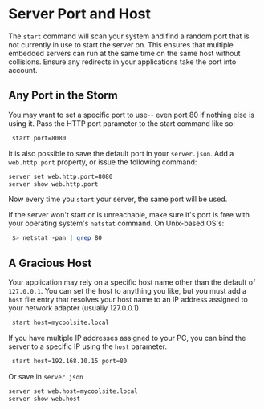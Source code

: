 # Server Port and Host

The `start` command will scan your system and find a random port that is not currently in use to start the server on.  This ensures that multiple embedded servers can run at the same time on the same host without collisions.  Ensure any redirects in your applications take the port into account.

## Any Port in the Storm

You may want to set a specific port to use-- even port 80 if nothing else is using it.  Pass the HTTP port parameter to the start command like so:

```bash
 start port=8080
```

It is also possible to save the default port in your `server.json`.  Add a `web.http.port` property, or issue the following command:

```bash
server set web.http.port=8080
server show web.http.port
```

Now every time you `start` your server, the same port will be used.

If the server won't start or is unreachable, make sure it's port is free with your operating system's `netstat` command.  On Unix-based OS's:

```bash
 $> netstat -pan | grep 80
```

## A Gracious Host

Your application may rely on a specific host name other than the default of `127.0.0.1`.  You can set the host to anything you like, but you must add a `host` file entry that resolves your host name to an IP address assigned to your network adapter \(usually 127.0.0.1\)

```bash
 start host=mycoolsite.local
```

If you have multiple IP addresses assigned to your PC, you can bind the server to a specific IP using the `host` parameter.

```bash
 start host=192.168.10.15 port=80
```

Or save in `server.json`

```bash
server set web.host=mycoolsite.local
server show web.host
```



